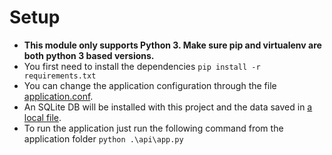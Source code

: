 # Setup
 - **This module only supports Python 3. Make sure pip and virtualenv are both python 3 based versions.**
- You first need to install the dependencies `pip install -r requirements.txt`
- You can change the application configuration through the file [application.conf](config/application.conf).
- An SQLite DB will be installed with this project and the data saved in [a local file](data).
- To run the application just run the following command from the application folder `python .\api\app.py`
